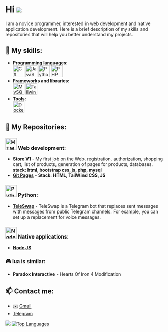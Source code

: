 <!--
<div id="stats">
  <h2>Stats</h2>
    <img src="https://streak-stats.demolab.com?user=[Rerowros]&theme=transparent&fire=EB5454" alt="GitHub Streak"/>
<picture>
  <source
    srcset="https://github-readme-stats.vercel.app/api?username=Rerowros&show_icons=true&theme=dark"
    media="(prefers-color-scheme: dark)"
  />
-->
# Hi ![](https://user-images.githubusercontent.com/18350557/176309783-0785949b-9127-417c-8b55-ab5a4333674e.gif)


I am a novice programmer, interested in web development and native application development. Here is a brief description of my skills and repositories that will help you better understand my projects.

## 🚀 My skills:
- **Programming languages:** <br>
 <a href="https://docs.microsoft.com/en-us/dotnet/csharp/" target="_blank" rel="noreferrer"><img src="https://raw.githubusercontent.com/danielcranney/readme-generator/main/public/icons/skills/csharp-colored.svg" width="36" height="36" alt="C#" /></a>
 <a href="https://developer.mozilla.org/en-US/docs/Web/JavaScript" target="_blank" rel="noreferrer"><img src="https://raw.githubusercontent.com/danielcranney/readme-generator/main/public/icons/skills/javascript-colored.svg" width="36" height="36" alt="JavaScript" /></a>
 <a href="https://www.python.org/" target="_blank" rel="noreferrer"><img src="https://raw.githubusercontent.com/danielcranney/readme-generator/main/public/icons/skills/python-colored.svg" width="36" height="36" alt="Python" /></a>
 <a href="https://www.php.net/" target="_blank" rel="noreferrer"><img src="https://raw.githubusercontent.com/danielcranney/readme-generator/main/public/icons/skills/php-colored.svg" width="36" height="36" alt="PHP" /></a>
- **Frameworks and libraries:** <br>
<a href="https://www.mysql.com/" target="_blank" rel="noreferrer"><img src="https://raw.githubusercontent.com/danielcranney/readme-generator/main/public/icons/skills/mysql-colored.svg" width="36" height="36" alt="MySQL" /></a>
<a href="https://tailwindcss.com/" target="_blank" rel="noreferrer"><img src="https://raw.githubusercontent.com/danielcranney/readme-generator/main/public/icons/skills/tailwindcss-colored.svg" width="36" height="36" alt="TailwindCSS" /></a>
- **Tools:** <br>
<a href="https://www.docker.com/" target="_blank" rel="noreferrer"><img src="https://raw.githubusercontent.com/danielcranney/readme-generator/main/public/icons/skills/docker-colored.svg" width="36" height="36" alt="Docker" /></a>



## 📁 My Repositories:

### <a href="https://developer.mozilla.org/en-US/docs/Glossary/HTML5" target="_blank" rel="noreferrer"><img src="https://raw.githubusercontent.com/danielcranney/readme-generator/main/public/icons/skills/html5-colored.svg" width="36" height="36" alt="HTML5" /></a> Web development:
- [**Store V1**](https://github.com/Rerowros/Mysite) - My first job on the Web. registration, authorization, shopping cart, list of products, generation of pages for products, databases. **stack: html, bootstrap css, js, php, mysql**
- [**Git Pages**](https://rerowros.github.io/) - **Stack: HTML, TailWind CSS, JS**

### <a href="https://www.python.org/" target="_blank" rel="noreferrer"><img src="https://raw.githubusercontent.com/danielcranney/readme-generator/main/public/icons/skills/python-colored.svg" width="36" height="36" alt="Python" /></a> Python:
- [**TeleSwap**](https://github.com/Rerowros/TeleSwap) - TeleSwap is a Telegram bot that replaces sent messages with messages from public Telegram channels. For example, you can set up a replacement for voice messages.

### <a href="https://nodejs.org/en/" target="_blank" rel="noreferrer"><img src="https://raw.githubusercontent.com/danielcranney/readme-generator/main/public/icons/skills/nodejs-colored.svg" width="36" height="36" alt="NodeJS" /></a> Native applications:
- [**Node JS**](https://github.com/Rerowros/T-BANK_JS_BACKEND)
 
### 🎮 lua is similar:
- **Paradox Interactive** - Hearts Of Iron 4 Modification

## 📫 Contact me:
- ✉️ [Gmail](mailto:Rerowros@gmail.com)
- [Telegram](https://t.me/Rerowros)

<img src="https://github-readme-stats.vercel.app/api?username=Rerowros&show_icons=true&theme=radical" />
<a href="https://github.com/Rerowros" align="left"><img src="https://github-readme-stats.vercel.app/api/top-langs/?username=Rerowros&langs_count=10&title_color=0891b2&text_color=ffffff&icon_color=0891b2&bg_color=1c1917&hide_border=true&locale=en&custom_title=Top%20%Languages" alt="Top Languages" /></a>



